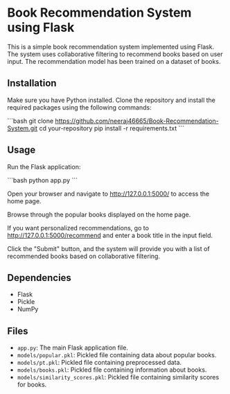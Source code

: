# Book Recommendation System using Flask

This is a simple book recommendation system implemented using Flask. The system uses collaborative filtering to recommend books based on user input. The recommendation model has been trained on a dataset of books.

## Installation

Make sure you have Python installed. Clone the repository and install the required packages using the following commands:

\`\`\`bash
git clone https://github.com/neeraj46665/Book-Recommendation-System.git
cd your-repository
pip install -r requirements.txt
\`\`\`

## Usage

Run the Flask application:

\`\`\`bash
python app.py
\`\`\`

Open your browser and navigate to http://127.0.0.1:5000/ to access the home page.

Browse through the popular books displayed on the home page.

If you want personalized recommendations, go to http://127.0.0.1:5000/recommend and enter a book title in the input field.

Click the "Submit" button, and the system will provide you with a list of recommended books based on collaborative filtering.

## Dependencies

- Flask
- Pickle
- NumPy

## Files

- `app.py`: The main Flask application file.
- `models/popular.pkl`: Pickled file containing data about popular books.
- `models/pt.pkl`: Pickled file containing preprocessed data.
- `models/books.pkl`: Pickled file containing information about books.
- `models/similarity_scores.pkl`: Pickled file containing similarity scores for books.

